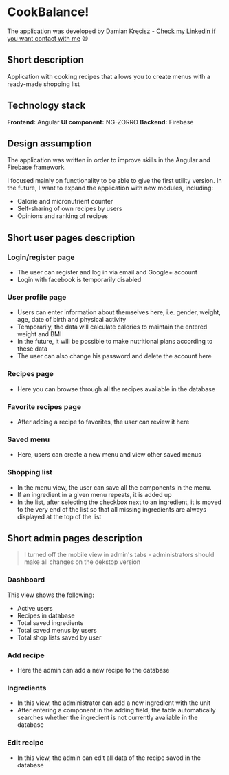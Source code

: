 # CookBalance!

The application was developed by Damian Kręcisz - [Check my Linkedin if you want contact with me](https://www.linkedin.com/in/damiankrecisz/) :smiley:


## Short description
Application with cooking recipes that allows you to create menus with a ready-made shopping list



## Technology stack

**Frontend:** Angular
**UI component:** NG-ZORRO
**Backend:** Firebase


## Design assumption

The application was written in order to improve skills in the Angular and Firebase framework.

 I focused mainly on functionality to be able to give the first utility version. In the future, I want to expand the application with new modules, including:
 - Calorie and micronutrient counter
 - Self-sharing of own recipes by users
 - Opinions and ranking of recipes

## Short user pages description

### Login/register page

 - The user can register and log in via email and Google+ account
 - Login with facebook is temporarily disabled
 
### User profile page
 - Users can enter information about themselves here, i.e. gender, weight, age, date of birth and physical activity
 - Temporarily, the data will calculate calories to maintain the entered weight and BMI
 - In the future, it will be possible to make nutritional plans according to these data
 - The user can also change his password and delete the account here

### Recipes page

 - Here you can browse through all the recipes available in the database

### Favorite recipes page

 - After adding a recipe to favorites, the user can review it here

### Saved menu

 - Here, users can create a new menu and view other saved menus

### Shopping list

 - In the menu view, the user can save all the components in the menu.
 - If an ingredient in a given menu repeats, it is added up
 - In the list, after selecting the checkbox next to an ingredient, it is moved to the very end of the list so that all missing ingredients are always displayed at the top of the list


## Short admin pages description

> I turned off the mobile view in admin's tabs - administrators should make all changes on the dekstop version

### Dashboard

This view shows the following:

 - Active users
 - Recipes in database
 - Total saved ingredients
 - Total saved menus by users
 - Total shop lists saved by user
 
### Add recipe

 - Here the admin can add a new recipe to the database

### Ingredients

 - In this view, the administrator can add a new ingredient with the unit
 - After entering a component in the adding field, the table automatically searches whether the ingredient is not currently avaliable in the database

### Edit recipe

 - In this view, the admin can edit all data of the recipe saved in the database
